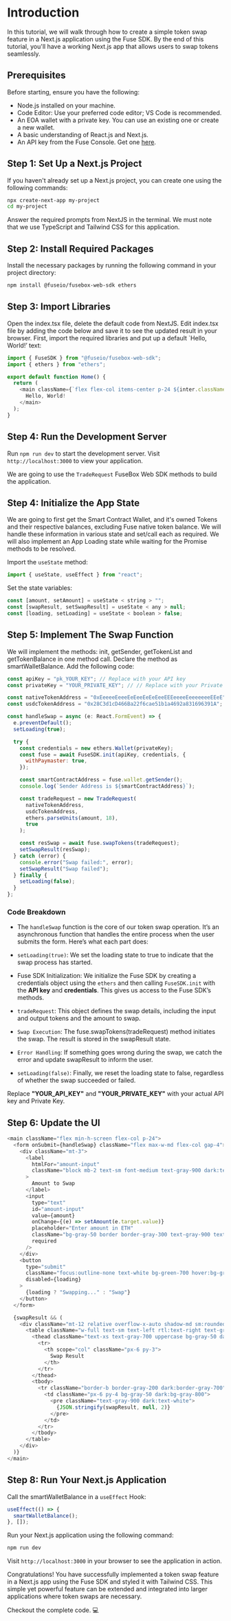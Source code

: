 # Introduction

In this tutorial, we will walk through how to create a simple token swap feature in a Next.js application using the Fuse SDK. By the end of this tutorial, you'll have a working Next.js app that allows users to swap tokens seamlessly.

## Prerequisites

Before starting, ensure you have the following:

- Node.js installed on your machine.
- Code Editor: Use your preferred code editor; VS Code is recommended.
- An EOA wallet with a private key. You can use an existing one or create a new wallet.
- A basic understanding of React.js and Next.js.
- An API key from the Fuse Console. Get one [here](https://console.fuse.io/build).

## Step 1: Set Up a Next.js Project

If you haven't already set up a Next.js project, you can create one using the following commands:

```bash
npx create-next-app my-project
cd my-project
```

Answer the required prompts from NextJS in the terminal. We must note that we use TypeScript and Tailwind CSS for this application.


## Step 2: Install Required Packages

Install the necessary packages by running the following command in your project directory:

```bash
npm install @fuseio/fusebox-web-sdk ethers
```

## Step 3: Import Libraries

Open the index.tsx file, delete the default code from NextJS. Edit index.tsx file by adding the code below and save it to see the updated result in your browser. First, import the required libraries and put up a default `Hello, World!’ text:

```javascript
import { FuseSDK } from "@fuseio/fusebox-web-sdk";
import { ethers } from "ethers";

export default function Home() {
  return (
    <main className={`flex flex-col items-center p-24 ${inter.className}`}>
      Hello, World!
    </main>
  );
}
```

## Step 4: Run the Development Server

Run `npm run dev` to start the development server. Visit `http://localhost:3000` to view your application.

We are going to use the `TradeRequest` FuseBox Web SDK methods to build the application.

## Step 4: Initialize the App State

We are going to first get the Smart Contract Wallet, and it's owned Tokens and their respective balances, excluding Fuse native token balance. We will handle these information in various state and set/call each as required. We will also implement an App Loading state while waiting for the Promise methods to be resolved.

Import the `useState` method:

```javascript
import { useState, useEffect } from "react";
```

Set the state variables:

```javascript
const [amount, setAmount] = useState < string > "";
const [swapResult, setSwapResult] = useState < any > null;
const [loading, setLoading] = useState < boolean > false;
```

## Step 5: Implement The Swap Function

We will implement the methods: init, getSender, getTokenList and getTokenBalance in one method call. Declare the method as smartWalletBalance. Add the following code:

```javascript
const apiKey = "pk_YOUR_KEY"; // Replace with your API key
const privateKey = "YOUR_PRIVATE_KEY"; // // Replace with your Private key

const nativeTokenAddress = "0xEeeeeEeeeEeEeeEeEeEeeEEEeeeeEeeeeeeeEEeE";
const usdcTokenAddress = "0x28C3d1cD466Ba22f6cae51b1a4692a831696391A";

const handleSwap = async (e: React.FormEvent) => {
  e.preventDefault();
  setLoading(true);

  try {
    const credentials = new ethers.Wallet(privateKey);
    const fuse = await FuseSDK.init(apiKey, credentials, {
      withPaymaster: true,
    });

    const smartContractAddress = fuse.wallet.getSender();
    console.log(`Sender Address is ${smartContractAddress}`);

    const tradeRequest = new TradeRequest(
      nativeTokenAddress,
      usdcTokenAddress,
      ethers.parseUnits(amount, 18),
      true
    );

    const resSwap = await fuse.swapTokens(tradeRequest);
    setSwapResult(resSwap);
  } catch (error) {
    console.error("Swap failed:", error);
    setSwapResult("Swap failed");
  } finally {
    setLoading(false);
  }
};
```

### Code Breakdown

- The `handleSwap` function is the core of our token swap operation. It’s an asynchronous function that handles the entire process when the user submits the form. Here’s what each part does:

- `setLoading(true)`: We set the loading state to true to indicate that the swap process has started.

- Fuse SDK Initialization: We initialize the Fuse SDK by creating a credentials object using the `ethers` and then calling `FuseSDK.init` with the **API key** and **credentials**. This gives us access to the Fuse SDK’s methods.

- `tradeRequest`: This object defines the swap details, including the input and output tokens and the amount to swap.

- `Swap Execution`: The fuse.swapTokens(tradeRequest) method initiates the swap. The result is stored in the swapResult state.

- `Error Handling`: If something goes wrong during the swap, we catch the error and update swapResult to inform the user.

- `setLoading(false)`: Finally, we reset the loading state to false, regardless of whether the swap succeeded or failed.

Replace **"YOUR_API_KEY"** and **"YOUR_PRIVATE_KEY"** with your actual API key and Private Key.

## Step 6: Update the UI

```javascript
<main className="flex min-h-screen flex-col p-24">
  <form onSubmit={handleSwap} className="flex max-w-md flex-col gap-4">
    <div className="mt-3">
      <label
        htmlFor="amount-input"
        className="block mb-2 text-sm font-medium text-gray-900 dark:text-white"
      >
        Amount to Swap
      </label>
      <input
        type="text"
        id="amount-input"
        value={amount}
        onChange={(e) => setAmount(e.target.value)}
        placeholder="Enter amount in ETH"
        className="bg-gray-50 border border-gray-300 text-gray-900 text-sm rounded-lg focus:ring-blue-500 focus:border-blue-500 block w-full p-2.5 dark:bg-gray-700 dark:border-gray-600 dark:placeholder-gray-400 dark:text-white dark:focus:ring-blue-500 dark:focus:border-blue-500"
        required
      />
    </div>
    <button
      type="submit"
      className="focus:outline-none text-white bg-green-700 hover:bg-green-800 focus:ring-4 focus:ring-green-300 font-medium rounded-lg text-sm px-5 py-2.5 me-2 mb-2 dark:bg-green-600 dark:hover:bg-green-700 dark:focus:ring-green-800"
      disabled={loading}
    >
      {loading ? "Swapping..." : "Swap"}
    </button>
  </form>

  {swapResult && (
    <div className="mt-12 relative overflow-x-auto shadow-md sm:rounded-lg">
      <table className="w-full text-sm text-left rtl:text-right text-gray-500 dark:text-gray-400">
        <thead className="text-xs text-gray-700 uppercase bg-gray-50 dark:bg-gray-800 dark:text-gray-400">
          <tr>
            <th scope="col" className="px-6 py-3">
              Swap Result
            </th>
          </tr>
        </thead>
        <tbody>
          <tr className="border-b border-gray-200 dark:border-gray-700">
            <td className="px-6 py-4 bg-gray-50 dark:bg-gray-800">
              <pre className="text-gray-900 dark:text-white">
                {JSON.stringify(swapResult, null, 2)}
              </pre>
            </td>
          </tr>
        </tbody>
      </table>
    </div>
  )}
</main>
```

## Step 8: Run Your Next.js Application

Call the smartWalletBalance in a `useEffect` Hook:

```javascript
useEffect(() => {
  smartWalletBalance();
}, []);
```

Run your Next.js application using the following command:

```bash
npm run dev
```

Visit `http://localhost:3000` in your browser to see the application in action.

Congratulations! You have successfully implemented a token swap feature in a Next.js app using the Fuse SDK and styled it with Tailwind CSS. This simple yet powerful feature can be extended and integrated into larger applications where token swaps are necessary.

Checkout the complete code. 💻
